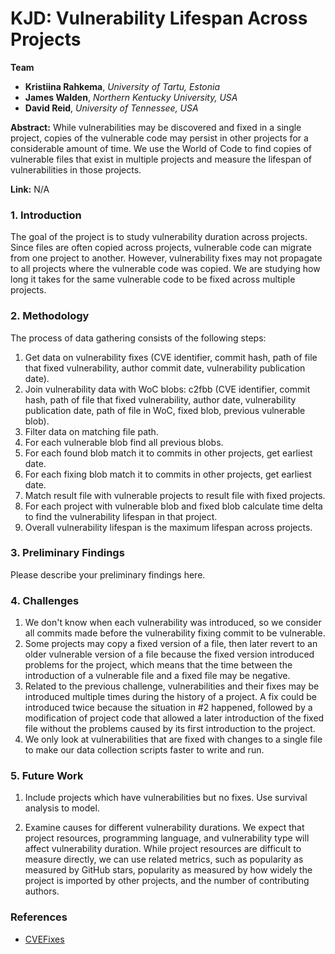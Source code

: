 # KJD: Vulnerability Lifespan Across Projects

**Team**
  - **Kristiina Rahkema**, *University of Tartu, Estonia*
  - **James Walden**, *Northern Kentucky University, USA*
  - **David Reid**, *University of Tennessee, USA*

**Abstract:** While vulnerabilities may be discovered and fixed in a single project, copies of the vulnerable code may persist in other projects for a considerable amount of time. We use the World of Code to find copies of vulnerable files that exist in multiple projects and measure the lifespan of vulnerabilities in those projects.

**Link:** N/A

### 1. Introduction

The goal of the project is to study vulnerability duration across projects. Since files are often copied across projects, vulnerable code can migrate from one project to another. However, vulnerability fixes may not propagate to all projects where the vulnerable code was copied. We are studying how long it takes for the same vulnerable code to be fixed across multiple projects. 


### 2. Methodology

The process of data gathering consists of the following steps: 

  1. Get data on vulnerability fixes (CVE identifier, commit hash, path of file that fixed vulnerability, author commit date, vulnerability publication date).
  2. Join vulnerability data with WoC blobs: c2fbb (CVE identifier, commit hash, path of file that fixed vulnerability, author date, vulnerability publication date, path of file in WoC, fixed blob, previous vulnerable blob).
  3. Filter data on matching file path.
  4. For each vulnerable blob find all previous blobs.
  5. For each found blob match it to commits in other projects, get earliest date.
  6. For each fixing blob match it to commits in other projects, get earliest date.
  7. Match result file with vulnerable projects to result file with fixed projects.
  8. For each project with vulnerable blob and fixed blob calculate time delta to find the vulnerability lifespan in that project.
  9. Overall vulnerability lifespan is the maximum lifespan across projects.

### 3. Preliminary Findings
Please describe your preliminary findings here.

### 4. Challenges

  1. We don't know when each vulnerability was introduced, so we consider all commits made before the vulnerability fixing commit to be vulnerable.
  2. Some projects may copy a fixed version of a file, then later revert to an older vulnerable version of a file because the fixed version introduced problems for the project, which means that the time between the introduction of a vulnerable file and a fixed file may be negative. 
  3. Related to the previous challenge, vulnerabilities and their fixes may be introduced multiple times during the history of a project. A fix could be introduced twice because the situation in #2 happened, followed by a modification of project code that allowed a later introduction of the fixed file without the problems caused by its first introduction to the project.
  4. We only look at vulnerabilities that are fixed with changes to a single file to make our data collection scripts faster to write and run.

### 5. Future Work

  1. Include projects which have vulnerabilities but no fixes. Use survival analysis to model.

  2. Examine causes for different vulnerability durations. We expect that project resources, programming language, and vulnerability type will affect vulnerability duration. While project resources are difficult to measure directly, we can use related metrics, such as popularity as measured by GitHub stars, popularity as measured by how widely the project is imported by other projects, and the number of contributing authors.

### References

  - [CVEFixes](https://github.com/secureIT-project/CVEfixes)
